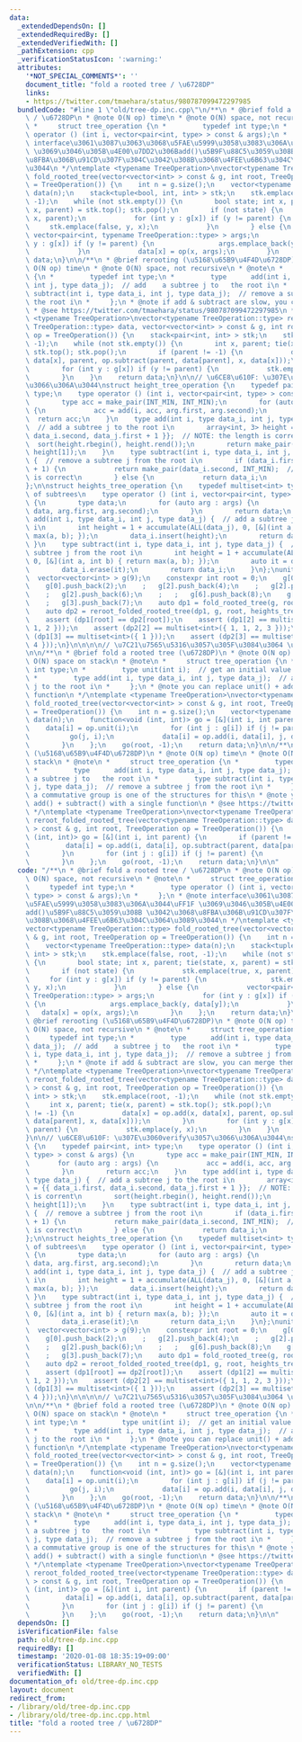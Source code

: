 ```yaml
---
data:
  _extendedDependsOn: []
  _extendedRequiredBy: []
  _extendedVerifiedWith: []
  _pathExtension: cpp
  _verificationStatusIcon: ':warning:'
  attributes:
    '*NOT_SPECIAL_COMMENTS*': ''
    document_title: "fold a rooted tree / \u6728DP"
    links:
    - https://twitter.com/tmaehara/status/980787099472297985
  bundledCode: "#line 1 \"old/tree-dp.inc.cpp\"\n/**\n * @brief fold a rooted tree\
    \ / \u6728DP\n * @note O(N op) time\n * @note O(N) space, not recursive\n * @note\n\
    \ *     struct tree_operation {\n *         typedef int type;\n *         type\
    \ operator () (int i, vector<pair<int, type> > const & args);\n *     };\n * @note\
    \ interface\u3061\u3087\u3063\u3068\u5FAE\u5999\u3058\u3083\u306A\u3044\uFF1F\
    \ \u3069\u3046\u305B\u4E00\u7DD2\u306Badd()\u5B9F\u88C5\u3059\u308B \u3042\u3068\
    \u8FBA\u306B\u91CD\u307F\u304C\u3042\u308B\u3068\u4FEE\u6B63\u304C\u3064\u3089\
    \u3044\n */\ntemplate <typename TreeOperation>\nvector<typename TreeOperation::type>\
    \ fold_rooted_tree(vector<vector<int> > const & g, int root, TreeOperation op\
    \ = TreeOperation()) {\n    int n = g.size();\n    vector<typename TreeOperation::type>\
    \ data(n);\n    stack<tuple<bool, int, int> > stk;\n    stk.emplace(false, root,\
    \ -1);\n    while (not stk.empty()) {\n        bool state; int x, parent; tie(state,\
    \ x, parent) = stk.top(); stk.pop();\n        if (not state) {\n            stk.emplace(true,\
    \ x, parent);\n            for (int y : g[x]) if (y != parent) {\n           \
    \     stk.emplace(false, y, x);\n            }\n        } else {\n           \
    \ vector<pair<int, typename TreeOperation::type> > args;\n            for (int\
    \ y : g[x]) if (y != parent) {\n                args.emplace_back(y, data[y]);\n\
    \            }\n            data[x] = op(x, args);\n        }\n    };\n    return\
    \ data;\n}\n\n/**\n * @brief rerooting (\u5168\u65B9\u4F4D\u6728DP)\n * @note\
    \ O(N op) time\n * @note O(N) space, not recursive\n * @note\n *     struct tree_operation\
    \ {\n *         typedef int type;\n *         type      add(int i, type data_i,\
    \ int j, type data_j);  // add    a subtree j to   the root i\n *         type\
    \ subtract(int i, type data_i, int j, type data_j);  // remove a subtree j from\
    \ the root i\n *     };\n * @note if add & subtract are slow, you can merge them\n\
    \ * @see https://twitter.com/tmaehara/status/980787099472297985\n */\ntemplate\
    \ <typename TreeOperation>\nvector<typename TreeOperation::type> reroot_folded_rooted_tree(vector<typename\
    \ TreeOperation::type> data, vector<vector<int> > const & g, int root, TreeOperation\
    \ op = TreeOperation()) {\n    stack<pair<int, int> > stk;\n    stk.emplace(root,\
    \ -1);\n    while (not stk.empty()) {\n        int x, parent; tie(x, parent) =\
    \ stk.top(); stk.pop();\n        if (parent != -1) {\n            data[x] = op.add(x,\
    \ data[x], parent, op.subtract(parent, data[parent], x, data[x]));\n        }\n\
    \        for (int y : g[x]) if (y != parent) {\n            stk.emplace(y, x);\n\
    \        }\n    }\n    return data;\n}\n\n// \u6CE8\u610F: \u307E\u3060verify\u3057\
    \u3066\u306A\u3044\nstruct height_tree_operation {\n    typedef pair<int, int>\
    \ type;\n    type operator () (int i, vector<pair<int, type> > const & args) {\n\
    \        type acc = make_pair(INT_MIN, INT_MIN);\n        for (auto arg : args)\
    \ {\n            acc = add(i, acc, arg.first, arg.second);\n        }\n      \
    \  return acc;\n    }\n    type add(int i, type data_i, int j, type data_j) {\
    \  // add a subtree j to the root i\n        array<int, 3> height = {{ data_i.first,\
    \ data_i.second, data_j.first + 1 }};  // NOTE: the length is corrent\n      \
    \  sort(height.rbegin(), height.rend());\n        return make_pair(height[0],\
    \ height[1]);\n    }\n    type subtract(int i, type data_i, int j, type data_j)\
    \ {  // remove a subtree j from the root i\n        if (data_i.first == data_j.first\
    \ + 1) {\n            return make_pair(data_i.second, INT_MIN);  // NOTE: this\
    \ is correct\n        } else {\n            return data_i;\n        }\n    }\n\
    };\n\nstruct heights_tree_operation {\n    typedef multiset<int> type;  // heights\
    \ of subtrees\n    type operator () (int i, vector<pair<int, type> > const & args)\
    \ {\n        type data;\n        for (auto arg : args) {\n            data = add(i,\
    \ data, arg.first, arg.second);\n        }\n        return data;\n    }\n    type\
    \ add(int i, type data_i, int j, type data_j) {  // add a subtree j to the root\
    \ i\n        int height = 1 + accumulate(ALL(data_j), 0, [&](int a, int b) { return\
    \ max(a, b); });\n        data_i.insert(height);\n        return data_i;\n   \
    \ }\n    type subtract(int i, type data_i, int j, type data_j) {  // remove a\
    \ subtree j from the root i\n        int height = 1 + accumulate(ALL(data_j),\
    \ 0, [&](int a, int b) { return max(a, b); });\n        auto it = data_i.find(height);\n\
    \        data_i.erase(it);\n        return data_i;\n    }\n};\nunittest {\n  \
    \  vector<vector<int> > g(9);\n    constexpr int root = 0;\n    g[0].push_back(1);\n\
    \    g[0].push_back(2);\n    ;   g[2].push_back(4);\n    ;   g[2].push_back(5);\n\
    \    ;   g[2].push_back(6);\n    ;   ;   g[6].push_back(8);\n    g[0].push_back(3);\n\
    \    ;   g[3].push_back(7);\n    auto dp1 = fold_rooted_tree(g, root, heights_tree_operation());\n\
    \    auto dp2 = reroot_folded_rooted_tree(dp1, g, root, heights_tree_operation());\n\
    \    assert (dp1[root] == dp2[root]);\n    assert (dp1[2] == multiset<int>({ 1,\
    \ 1, 2 }));\n    assert (dp2[2] == multiset<int>({ 1, 1, 2, 3 }));\n    assert\
    \ (dp1[3] == multiset<int>({ 1 }));\n    assert (dp2[3] == multiset<int>({ 1,\
    \ 4 }));\n}\n\n\n\n// \u7C21\u7565\u5316\u3057\u305F\u3084\u3064 \u672A\u691C\u8A3C\
    \n\n/**\n * @brief fold a rooted tree (\u6728DP)\n * @note O(N op) time\n * @note\
    \ O(N) space on stack\n * @note\n *     struct tree_operation {\n *         typedef\
    \ int type;\n *         type unit(int i);  // get an initial value of root i\n\
    \ *         type add(int i, type data_i, int j, type data_j);  // add a subtree\
    \ j to the root i\n *     };\n * @note you can replace unit() + add() with a single\
    \ function\n */\ntemplate <typename TreeOperation>\nvector<typename TreeOperation::type>\
    \ fold_rooted_tree(vector<vector<int> > const & g, int root, TreeOperation op\
    \ = TreeOperation()) {\n    int n = g.size();\n    vector<typename TreeOperation::type>\
    \ data(n);\n    function<void (int, int)> go = [&](int i, int parent) {\n    \
    \    data[i] = op.unit(i);\n        for (int j : g[i]) if (j != parent) {\n  \
    \          go(j, i);\n            data[i] = op.add(i, data[i], j, data[j]);\n\
    \        }\n    };\n    go(root, -1);\n    return data;\n}\n\n/**\n * @brief rerooting\
    \ (\u5168\u65B9\u4F4D\u6728DP)\n * @note O(N op) time\n * @note O(N) space on\
    \ stack\n * @note\n *     struct tree_operation {\n *         typedef int type;\n\
    \ *         type      add(int i, type data_i, int j, type data_j);  // add   \
    \ a subtree j to   the root i\n *         type subtract(int i, type data_i, int\
    \ j, type data_j);  // remove a subtree j from the root i\n *     };\n * @note\
    \ a commutative group is one of the structures for this\n * @note you can replace\
    \ add() + subtract() with a single function\n * @see https://twitter.com/tmaehara/status/980787099472297985\n\
    \ */\ntemplate <typename TreeOperation>\nvector<typename TreeOperation::type>\
    \ reroot_folded_rooted_tree(vector<typename TreeOperation::type> data, vector<vector<int>\
    \ > const & g, int root, TreeOperation op = TreeOperation()) {\n    function<void\
    \ (int, int)> go = [&](int i, int parent) {\n        if (parent != -1) {\n   \
    \         data[i] = op.add(i, data[i], op.subtract(parent, data[parent], i, data[i]));\n\
    \        }\n        for (int j : g[i]) if (j != parent) {\n            go(j, i);\n\
    \        }\n    };\n    go(root, -1);\n    return data;\n}\n\n"
  code: "/**\n * @brief fold a rooted tree / \u6728DP\n * @note O(N op) time\n * @note\
    \ O(N) space, not recursive\n * @note\n *     struct tree_operation {\n *    \
    \     typedef int type;\n *         type operator () (int i, vector<pair<int,\
    \ type> > const & args);\n *     };\n * @note interface\u3061\u3087\u3063\u3068\
    \u5FAE\u5999\u3058\u3083\u306A\u3044\uFF1F \u3069\u3046\u305B\u4E00\u7DD2\u306B\
    add()\u5B9F\u88C5\u3059\u308B \u3042\u3068\u8FBA\u306B\u91CD\u307F\u304C\u3042\
    \u308B\u3068\u4FEE\u6B63\u304C\u3064\u3089\u3044\n */\ntemplate <typename TreeOperation>\n\
    vector<typename TreeOperation::type> fold_rooted_tree(vector<vector<int> > const\
    \ & g, int root, TreeOperation op = TreeOperation()) {\n    int n = g.size();\n\
    \    vector<typename TreeOperation::type> data(n);\n    stack<tuple<bool, int,\
    \ int> > stk;\n    stk.emplace(false, root, -1);\n    while (not stk.empty())\
    \ {\n        bool state; int x, parent; tie(state, x, parent) = stk.top(); stk.pop();\n\
    \        if (not state) {\n            stk.emplace(true, x, parent);\n       \
    \     for (int y : g[x]) if (y != parent) {\n                stk.emplace(false,\
    \ y, x);\n            }\n        } else {\n            vector<pair<int, typename\
    \ TreeOperation::type> > args;\n            for (int y : g[x]) if (y != parent)\
    \ {\n                args.emplace_back(y, data[y]);\n            }\n         \
    \   data[x] = op(x, args);\n        }\n    };\n    return data;\n}\n\n/**\n *\
    \ @brief rerooting (\u5168\u65B9\u4F4D\u6728DP)\n * @note O(N op) time\n * @note\
    \ O(N) space, not recursive\n * @note\n *     struct tree_operation {\n *    \
    \     typedef int type;\n *         type      add(int i, type data_i, int j, type\
    \ data_j);  // add    a subtree j to   the root i\n *         type subtract(int\
    \ i, type data_i, int j, type data_j);  // remove a subtree j from the root i\n\
    \ *     };\n * @note if add & subtract are slow, you can merge them\n * @see https://twitter.com/tmaehara/status/980787099472297985\n\
    \ */\ntemplate <typename TreeOperation>\nvector<typename TreeOperation::type>\
    \ reroot_folded_rooted_tree(vector<typename TreeOperation::type> data, vector<vector<int>\
    \ > const & g, int root, TreeOperation op = TreeOperation()) {\n    stack<pair<int,\
    \ int> > stk;\n    stk.emplace(root, -1);\n    while (not stk.empty()) {\n   \
    \     int x, parent; tie(x, parent) = stk.top(); stk.pop();\n        if (parent\
    \ != -1) {\n            data[x] = op.add(x, data[x], parent, op.subtract(parent,\
    \ data[parent], x, data[x]));\n        }\n        for (int y : g[x]) if (y !=\
    \ parent) {\n            stk.emplace(y, x);\n        }\n    }\n    return data;\n\
    }\n\n// \u6CE8\u610F: \u307E\u3060verify\u3057\u3066\u306A\u3044\nstruct height_tree_operation\
    \ {\n    typedef pair<int, int> type;\n    type operator () (int i, vector<pair<int,\
    \ type> > const & args) {\n        type acc = make_pair(INT_MIN, INT_MIN);\n \
    \       for (auto arg : args) {\n            acc = add(i, acc, arg.first, arg.second);\n\
    \        }\n        return acc;\n    }\n    type add(int i, type data_i, int j,\
    \ type data_j) {  // add a subtree j to the root i\n        array<int, 3> height\
    \ = {{ data_i.first, data_i.second, data_j.first + 1 }};  // NOTE: the length\
    \ is corrent\n        sort(height.rbegin(), height.rend());\n        return make_pair(height[0],\
    \ height[1]);\n    }\n    type subtract(int i, type data_i, int j, type data_j)\
    \ {  // remove a subtree j from the root i\n        if (data_i.first == data_j.first\
    \ + 1) {\n            return make_pair(data_i.second, INT_MIN);  // NOTE: this\
    \ is correct\n        } else {\n            return data_i;\n        }\n    }\n\
    };\n\nstruct heights_tree_operation {\n    typedef multiset<int> type;  // heights\
    \ of subtrees\n    type operator () (int i, vector<pair<int, type> > const & args)\
    \ {\n        type data;\n        for (auto arg : args) {\n            data = add(i,\
    \ data, arg.first, arg.second);\n        }\n        return data;\n    }\n    type\
    \ add(int i, type data_i, int j, type data_j) {  // add a subtree j to the root\
    \ i\n        int height = 1 + accumulate(ALL(data_j), 0, [&](int a, int b) { return\
    \ max(a, b); });\n        data_i.insert(height);\n        return data_i;\n   \
    \ }\n    type subtract(int i, type data_i, int j, type data_j) {  // remove a\
    \ subtree j from the root i\n        int height = 1 + accumulate(ALL(data_j),\
    \ 0, [&](int a, int b) { return max(a, b); });\n        auto it = data_i.find(height);\n\
    \        data_i.erase(it);\n        return data_i;\n    }\n};\nunittest {\n  \
    \  vector<vector<int> > g(9);\n    constexpr int root = 0;\n    g[0].push_back(1);\n\
    \    g[0].push_back(2);\n    ;   g[2].push_back(4);\n    ;   g[2].push_back(5);\n\
    \    ;   g[2].push_back(6);\n    ;   ;   g[6].push_back(8);\n    g[0].push_back(3);\n\
    \    ;   g[3].push_back(7);\n    auto dp1 = fold_rooted_tree(g, root, heights_tree_operation());\n\
    \    auto dp2 = reroot_folded_rooted_tree(dp1, g, root, heights_tree_operation());\n\
    \    assert (dp1[root] == dp2[root]);\n    assert (dp1[2] == multiset<int>({ 1,\
    \ 1, 2 }));\n    assert (dp2[2] == multiset<int>({ 1, 1, 2, 3 }));\n    assert\
    \ (dp1[3] == multiset<int>({ 1 }));\n    assert (dp2[3] == multiset<int>({ 1,\
    \ 4 }));\n}\n\n\n\n// \u7C21\u7565\u5316\u3057\u305F\u3084\u3064 \u672A\u691C\u8A3C\
    \n\n/**\n * @brief fold a rooted tree (\u6728DP)\n * @note O(N op) time\n * @note\
    \ O(N) space on stack\n * @note\n *     struct tree_operation {\n *         typedef\
    \ int type;\n *         type unit(int i);  // get an initial value of root i\n\
    \ *         type add(int i, type data_i, int j, type data_j);  // add a subtree\
    \ j to the root i\n *     };\n * @note you can replace unit() + add() with a single\
    \ function\n */\ntemplate <typename TreeOperation>\nvector<typename TreeOperation::type>\
    \ fold_rooted_tree(vector<vector<int> > const & g, int root, TreeOperation op\
    \ = TreeOperation()) {\n    int n = g.size();\n    vector<typename TreeOperation::type>\
    \ data(n);\n    function<void (int, int)> go = [&](int i, int parent) {\n    \
    \    data[i] = op.unit(i);\n        for (int j : g[i]) if (j != parent) {\n  \
    \          go(j, i);\n            data[i] = op.add(i, data[i], j, data[j]);\n\
    \        }\n    };\n    go(root, -1);\n    return data;\n}\n\n/**\n * @brief rerooting\
    \ (\u5168\u65B9\u4F4D\u6728DP)\n * @note O(N op) time\n * @note O(N) space on\
    \ stack\n * @note\n *     struct tree_operation {\n *         typedef int type;\n\
    \ *         type      add(int i, type data_i, int j, type data_j);  // add   \
    \ a subtree j to   the root i\n *         type subtract(int i, type data_i, int\
    \ j, type data_j);  // remove a subtree j from the root i\n *     };\n * @note\
    \ a commutative group is one of the structures for this\n * @note you can replace\
    \ add() + subtract() with a single function\n * @see https://twitter.com/tmaehara/status/980787099472297985\n\
    \ */\ntemplate <typename TreeOperation>\nvector<typename TreeOperation::type>\
    \ reroot_folded_rooted_tree(vector<typename TreeOperation::type> data, vector<vector<int>\
    \ > const & g, int root, TreeOperation op = TreeOperation()) {\n    function<void\
    \ (int, int)> go = [&](int i, int parent) {\n        if (parent != -1) {\n   \
    \         data[i] = op.add(i, data[i], op.subtract(parent, data[parent], i, data[i]));\n\
    \        }\n        for (int j : g[i]) if (j != parent) {\n            go(j, i);\n\
    \        }\n    };\n    go(root, -1);\n    return data;\n}\n\n"
  dependsOn: []
  isVerificationFile: false
  path: old/tree-dp.inc.cpp
  requiredBy: []
  timestamp: '2020-01-08 18:35:19+09:00'
  verificationStatus: LIBRARY_NO_TESTS
  verifiedWith: []
documentation_of: old/tree-dp.inc.cpp
layout: document
redirect_from:
- /library/old/tree-dp.inc.cpp
- /library/old/tree-dp.inc.cpp.html
title: "fold a rooted tree / \u6728DP"
---
```

